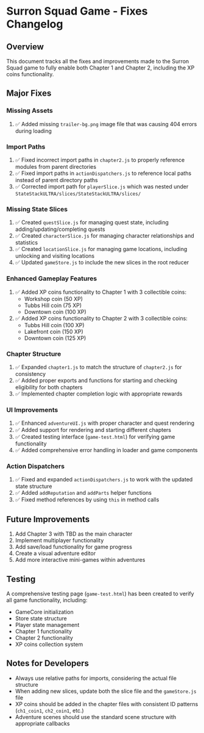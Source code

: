 # Surron Squad Game - Fixes Changelog

## Overview
This document tracks all the fixes and improvements made to the Surron Squad game to fully enable both Chapter 1 and Chapter 2, including the XP coins functionality.

## Major Fixes

### Missing Assets
1. ✅ Added missing `trailer-bg.png` image file that was causing 404 errors during loading

### Import Paths
1. ✅ Fixed incorrect import paths in `chapter2.js` to properly reference modules from parent directories
2. ✅ Fixed import paths in `actionDispatchers.js` to reference local paths instead of parent directory paths
3. ✅ Corrected import path for `playerSlice.js` which was nested under `StateStackULTRA/slices/StateStackULTRA/slices/`

### Missing State Slices
1. ✅ Created `questSlice.js` for managing quest state, including adding/updating/completing quests
2. ✅ Created `characterSlice.js` for managing character relationships and statistics 
3. ✅ Created `locationSlice.js` for managing game locations, including unlocking and visiting locations
4. ✅ Updated `gameStore.js` to include the new slices in the root reducer

### Enhanced Gameplay Features
1. ✅ Added XP coins functionality to Chapter 1 with 3 collectible coins:
   - Workshop coin (50 XP)
   - Tubbs Hill coin (75 XP)
   - Downtown coin (100 XP)
2. ✅ Added XP coins functionality to Chapter 2 with 3 collectible coins:
   - Tubbs Hill coin (100 XP)
   - Lakefront coin (150 XP)
   - Downtown coin (125 XP)

### Chapter Structure
1. ✅ Expanded `chapter1.js` to match the structure of `chapter2.js` for consistency
2. ✅ Added proper exports and functions for starting and checking eligibility for both chapters
3. ✅ Implemented chapter completion logic with appropriate rewards

### UI Improvements
1. ✅ Enhanced `adventureUI.js` with proper character and quest rendering
2. ✅ Added support for rendering and starting different chapters
3. ✅ Created testing interface (`game-test.html`) for verifying game functionality
4. ✅ Added comprehensive error handling in loader and game components

### Action Dispatchers
1. ✅ Fixed and expanded `actionDispatchers.js` to work with the updated state structure
2. ✅ Added `addReputation` and `addParts` helper functions 
3. ✅ Fixed method references by using `this` in method calls

## Future Improvements
1. Add Chapter 3 with TBD as the main character
2. Implement multiplayer functionality
3. Add save/load functionality for game progress
4. Create a visual adventure editor
5. Add more interactive mini-games within adventures

## Testing
A comprehensive testing page (`game-test.html`) has been created to verify all game functionality, including:
- GameCore initialization
- Store state structure
- Player state management
- Chapter 1 functionality
- Chapter 2 functionality
- XP coins collection system

## Notes for Developers
- Always use relative paths for imports, considering the actual file structure
- When adding new slices, update both the slice file and the `gameStore.js` file
- XP coins should be added in the chapter files with consistent ID patterns (`ch1_coin1`, `ch2_coin1`, etc.)
- Adventure scenes should use the standard scene structure with appropriate callbacks 